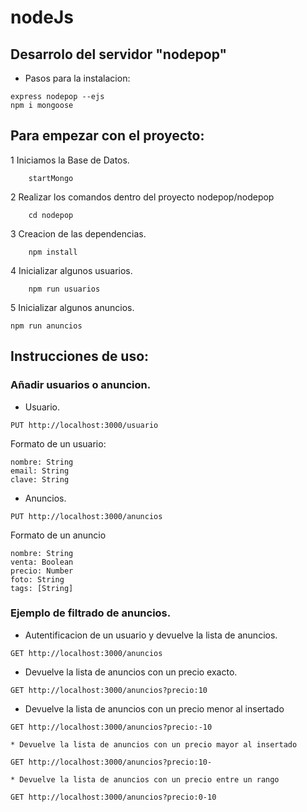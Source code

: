# nodeJs

## Desarrolo del servidor "nodepop"

 * Pasos para la instalacion:
```	
express nodepop --ejs
npm i mongoose
```

## Para empezar con el proyecto:

 1 Iniciamos la Base de Datos.
```
	startMongo
```

  2 Realizar los comandos dentro del proyecto nodepop/nodepop
```
	cd nodepop
```

  3 Creacion de las dependencias.
```
	npm install
```

  4 Inicializar algunos usuarios.
```
	npm run usuarios
```

   5 Inicializar algunos anuncios.
```
npm run anuncios
```



## Instrucciones de uso:

### Añadir usuarios o anuncion.

 * Usuario.
 ```
 PUT http://localhost:3000/usuario
 ```
 Formato de un usuario: 

	nombre: String
	email: String
	clave: String


 * Anuncios.
 ```
 PUT http://localhost:3000/anuncios
 ```
 Formato de un anuncio

	nombre: String
	venta: Boolean
	precio: Number
	foto: String
	tags: [String]



### Ejemplo de filtrado de anuncios.

 * Autentificacion de un usuario y devuelve la lista de anuncios.
 ```
 GET http://localhost:3000/anuncios
 ```

  * Devuelve la lista de anuncios con un precio exacto.
 ```
 GET http://localhost:3000/anuncios?precio:10
 ```

   * Devuelve la lista de anuncios con un precio menor al insertado
 ```
 GET http://localhost:3000/anuncios?precio:-10
 ```

    * Devuelve la lista de anuncios con un precio mayor al insertado
 ```
 GET http://localhost:3000/anuncios?precio:10-
 ```

    * Devuelve la lista de anuncios con un precio entre un rango
 ```
 GET http://localhost:3000/anuncios?precio:0-10
 ```
